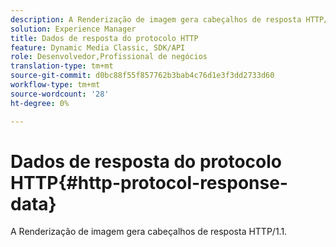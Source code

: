 ```yaml
---
description: A Renderização de imagem gera cabeçalhos de resposta HTTP/1.1.
solution: Experience Manager
title: Dados de resposta do protocolo HTTP
feature: Dynamic Media Classic, SDK/API
role: Desenvolvedor,Profissional de negócios
translation-type: tm+mt
source-git-commit: d0bc88f55f857762b3bab4c76d1e3f3dd2733d60
workflow-type: tm+mt
source-wordcount: '28'
ht-degree: 0%

---
```



# Dados de resposta do protocolo HTTP{#http-protocol-response-data}

A Renderização de imagem gera cabeçalhos de resposta HTTP/1.1.

